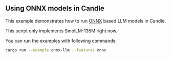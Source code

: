 ## Using ONNX models in Candle

This example demonstrates how to run [ONNX](https://github.com/onnx/onnx) based LLM models in Candle.

This script only implements SmolLM-135M right now.

You can run the examples with following commands:

```bash
cargo run --example onnx-llm --features onnx 
```